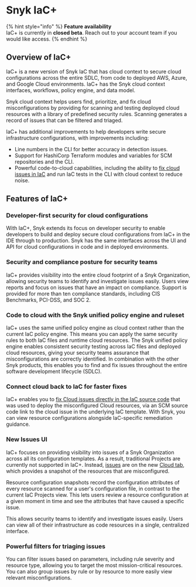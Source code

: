 # Snyk IaC+

{% hint style="info" %}
**Feature availability**\
IaC+ is currently in **closed beta**. Reach out to your account team if you would like access.
{% endhint %}

## Overview of IaC+

IaC+ is a new version of Snyk IaC that has cloud context to secure cloud configurations across the entire SDLC, from code to deployed AWS, Azure, and Google Cloud environments. IaC+ has the Snyk cloud context interfaces, workflows, policy engine, and data model.

Snyk cloud context helps users find, prioritize, and fix cloud misconfigurations by providing for scanning and testing deployed cloud resources with a library of predefined security rules. Scanning generates a record of issues that can be filtered and triaged.

IaC+ has additional improvements to help developers write secure infrastructure configurations, with improvements including:

* Line numbers in the CLI for better accuracy in detection issues.
* Support for HashiCorp Terraform modules and variables for SCM repositories and the CLI.
* Powerful code-to-cloud capabilities, including the ability to [fix cloud issues in IaC](fix-cloud-issues-in-integrated-iac.md) and run IaC tests in the CLI with cloud context to reduce noise.

## Features of IaC+

### Developer-first security for cloud configurations

With IaC+, Snyk extends its focus on developer security to enable developers to build and deploy secure cloud configurations from IaC+ in the IDE through to production. Snyk has the same interfaces across the UI and API for cloud configurations in code and in deployed environments.

### Security and compliance posture for security teams

IaC+ provides visibility into the entire cloud footprint of a Snyk Organization, allowing security teams to identify and investigate issues easily. Users view reports and focus on issues that have an impact on compliance. Support is provided for more than ten compliance standards, including CIS Benchmarks, PCI-DSS, and SOC 2.

### Code to cloud with the Snyk unified policy engine and ruleset

IaC+ uses the same unified policy engine as cloud context rather than the current IaC policy engine. This means you can apply the same security rules to both IaC files and runtime cloud resources. The Snyk unified policy engine enables consistent security testing across IaC files and deployed cloud resources, giving your security teams assurance that misconfigurations are correctly identified. In combination with the other Snyk products, this enables you to find and fix issues throughout the entire software development lifecycle (SDLC).

### Connect cloud back to IaC for faster fixes

IaC+ enables you to [fix Cloud issues directly in the IaC source code](fix-cloud-issues-in-integrated-iac.md) that was used to deploy the misconfigured Cloud resources, via an SCM source code link to the cloud issue in the underlying IaC template. With Snyk, you can view resource configurations alongside IaC-specific remediation guidance.

### New Issues UI

IaC+ focuses on providing visibility into issues of a Snyk Organization across all its configuration templates. As a result, traditional Projects are currently not supported in IaC+. Instead, [issues](../../scan-cloud-configurations/snyk-iac+/cloud-and-integrated-iac-issues/) are on the new [Cloud tab](../../scan-cloud-configurations/snyk-iac+/cloud-and-integrated-iac-issues/view-cloud-and-integragted-iac-issues-in-the-snyk-web-ui.md), which provides a snapshot of the resources that are misconfigured.

Resource configuration snapshots record the configuration attributes of every resource scanned for a user's configuration file, in contrast to the current IaC Projects view. This lets users review a resource configuration at a given moment in time and see the attributes that have caused a specific issue.

This allows security teams to identify and investigate issues easily. Users can view all of their infrastructure as code resources in a single, centralized interface.

### Powerful filters for triaging issues

You can filter issues based on parameters, including rule severity and resource type, allowing you to target the most mission-critical resources. You can also group issues by rule or by resource to more easily view relevant misconfigurations.

